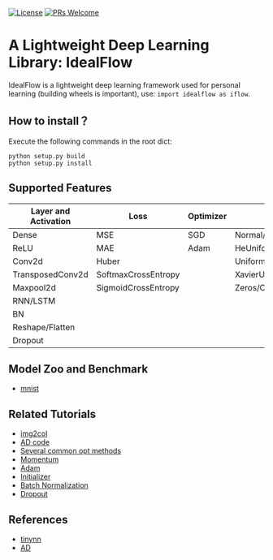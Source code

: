 [![License](https://img.shields.io/npm/l/@nrwl/workspace.svg?style=flat-square)]()
[![PRs Welcome](https://img.shields.io/badge/PRs-welcome-pink.svg)](https://github.com/lixiang007666/idealflow/pulls)

# A Lightweight Deep Learning Library: IdealFlow

IdealFlow is a lightweight deep learning framework used for personal learning (building wheels is important), use: `import idealflow as iflow`.

## How to install？

Execute the following commands in the root dict:

```
python setup.py build
python setup.py install
```

## Supported Features

| Layer and Activation | Loss | Optimizer | Initializer | 
|--|--|--|--|
| Dense | MSE | SGD | Normal/TruncatedNormal |
| ReLU | MAE | Adam | HeUniform/HeNormal |
| Conv2d | Huber | | Uniform |
| TransposedConv2d | SoftmaxCrossEntropy | | XavierUniform/XavierNormal |
| Maxpool2d | SigmoidCrossEntropy | | Zeros/Ones |
| RNN/LSTM | | |
| BN | | |
| Reshape/Flatten | | |
| Dropout | | |


## Model Zoo and Benchmark

 - [mnist](https://github.com/lixiang007666/idealflow/blob/main/test/example/mnist.py)

## Related Tutorials

 - [img2col](https://cloud.tencent.com/developer/article/2127875)
 - [AD code](https://cloud.tencent.com/developer/article/2129649)
 - [Several common opt methods](https://www.cnblogs.com/shixiangwan/p/7532830.html)
 - [Momentum](https://zhuanlan.zhihu.com/p/34240246)
 - [Adam](https://www.jiqizhixin.com/graph/technologies/f41c192d-9c93-4306-8c47-ce4bf10030dd)
 - [Initializer](https://zhuanlan.zhihu.com/p/40175178)
 - [Batch Normalization](https://zhuanlan.zhihu.com/p/24810318)
 - [Dropout](https://mp.csdn.net/mp_blog/creation/success/127151037)


## References

 - [tinynn](https://zhuanlan.zhihu.com/p/78713744)
 - [AD](https://zhuanlan.zhihu.com/p/82582926)


